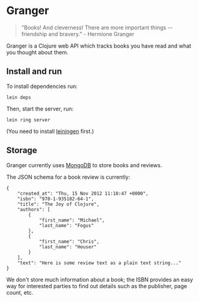 Granger
=======

> "Books! And cleverness! There are more important things --
> friendship and bravery." - Hermione Granger

Granger is a Clojure web API which tracks books you have read and what
you thought about them.

Install and run
---------------

To install dependencies run:

    lein deps

Then, start the server, run:

    lein ring server

(You need to install
[leiningen](https://github.com/technomancy/leiningen) first.)

Storage
-------

Granger currently uses [MongoDB](http://www.mongodb.org/) to store
books and reviews.

The JSON schema for a book review is currently:

    {
        "created_at": "Thu, 15 Nov 2012 11:10:47 +0000",
        "isbn": "978-1-935182-64-1",
        "title": "The Joy of Clojure",
        "authors": [
            {
                "first_name": "Michael",
                "last_name": "Fogus"
            },
            {
                "first_name": "Chris",
                "last_name": "Houser"
            }
        ],
        "text": "Here is some review text as a plain text string..."
    }

We don't store much information about a book; the ISBN provides an
easy way for interested parties to find out details such as the
publisher, page count, etc.
